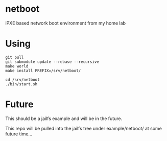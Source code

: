# netboot
iPXE based network boot environment from my home lab

# Using
```
git pull
git submodule update --rebase --recursive
make world
make install PREFIX=/srv/netboot/

cd /srv/netboot
./bin/start.sh
```

# Future
This should be a jailfs example and will be in the future.

This repo will be pulled into the jailfs tree under example/netboot/ at some future time...
